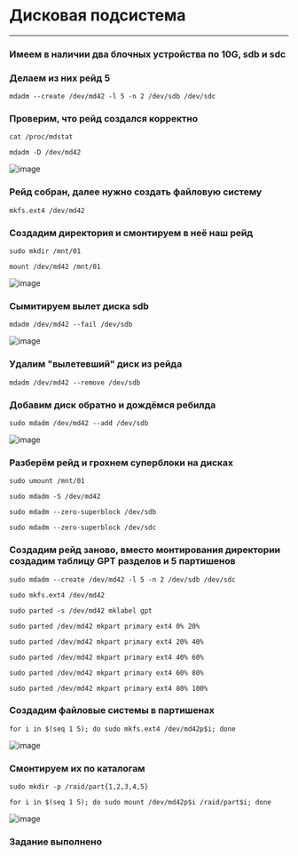 # Дисковая подсистема
___
### Имеем в наличии два блочных устройства по 10G, sdb и sdc
### Делаем из них рейд 5
```
mdadm --create /dev/md42 -l 5 -n 2 /dev/sdb /dev/sdc
```
### Проверим, что рейд создался корректно
```
cat /proc/mdstat
```
```
mdadm -D /dev/md42
```
![image](https://github.com/user-attachments/assets/c6b7f9cc-1408-43e1-8864-7b18ba2609e5)

### Рейд собран, далее нужно создать файловую систему

```
mkfs.ext4 /dev/md42
```
### Создадим директория и смонтируем в неё наш рейд 
```
sudo mkdir /mnt/01
```
```
mount /dev/md42 /mnt/01
```
![image](https://github.com/user-attachments/assets/61a32d39-4d60-4dd9-b010-ef4202436d10)


### Сымитируем вылет диска sdb
```
mdadm /dev/md42 --fail /dev/sdb
```
![image](https://github.com/user-attachments/assets/f6f800bd-f847-4f7c-9540-cffaeca20d07)

### Удалим "вылетевший" диск из рейда 
```
mdadm /dev/md42 --remove /dev/sdb
```
### Добавим диск обратно и дождёмся ребилда
```
sudo mdadm /dev/md42 --add /dev/sdb
```
![image](https://github.com/user-attachments/assets/ed9d090b-2661-48cc-80b5-2ef39c623173)


### Разберём рейд и грохнем суперблоки на дисках
```
sudo umount /mnt/01
```
```
sudo mdadm -S /dev/md42
```
```
sudo mdadm --zero-superblock /dev/sdb
```
```
sudo mdadm --zero-superblock /dev/sdc
```

### Создадим рейд заново, вместо монтирования директории создадим таблицу GPT разделов и 5 партишенов

```
sudo mdadm --create /dev/md42 -l 5 -n 2 /dev/sdb /dev/sdc
```
```
sudo mkfs.ext4 /dev/md42
```
```
sudo parted -s /dev/md42 mklabel gpt
```
```
sudo parted /dev/md42 mkpart primary ext4 0% 20%
```
```
sudo parted /dev/md42 mkpart primary ext4 20% 40%
```
```
sudo parted /dev/md42 mkpart primary ext4 40% 60%
```
```
sudo parted /dev/md42 mkpart primary ext4 60% 80%
```
```
sudo parted /dev/md42 mkpart primary ext4 80% 100%
```

### Создадим файловые системы в партишенах

```
for i in $(seq 1 5); do sudo mkfs.ext4 /dev/md42p$i; done
```

![image](https://github.com/user-attachments/assets/5e11ec0f-caa3-4e9b-891a-407729ed9b12)

### Смонтируем их по каталогам

```
sudo mkdir -p /raid/part{1,2,3,4,5}
```
```
for i in $(seq 1 5); do sudo mount /dev/md42p$i /raid/part$i; done
```
![image](https://github.com/user-attachments/assets/c3d75d79-983e-4c65-8782-950ce06ab205)

### Задание выполнено

